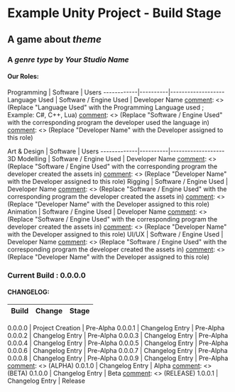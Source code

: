 # Example Unity Project - Build Stage
[comment]: <> (Replace "Example Unity Project" with your Project Name)
[comment]: <> (Replace "Build Stage" with the current Build Stage ; Example: Pre-Alpha, Alpha, etc)

## A game about *theme*
[comment]: <> (Replace *theme* with your)

### A *genre type* by *Your Studio Name*
[comment]: <> (Replace *genre type* with your game's genre)

#### Our Roles:

[comment]: <> (PROGRAMMING ROLES)
Programming | Software | Users
------------|----------|-------------------
Language Used | Software / Engine Used | Developer Name
[comment]: <> (Replace "Language Used" with the Programming Language used ; Example: C#, C++, Lua)
[comment]: <> (Replace "Software / Engine Used" with the corresponding program the developer used the language in)
[comment]: <> (Replace "Developer Name" with the Developer assigned to this role)

[comment]: <> (DESIGN ROLES)
Art & Design | Software | Users
-------------|----------|-------------------
3D Modelling | Software / Engine Used | Developer Name
[comment]: <> (Replace "Software / Engine Used" with the corresponding program the developer created the assets in)
[comment]: <> (Replace "Developer Name" with the Developer assigned to this role)
Rigging | Software / Engine Used | Developer Name
[comment]: <> (Replace "Software / Engine Used" with the corresponding program the developer created the assets in)
[comment]: <> (Replace "Developer Name" with the Developer assigned to this role)
Animation | Software / Engine Used | Developer Name
[comment]: <> (Replace "Software / Engine Used" with the corresponding program the developer created the assets in)
[comment]: <> (Replace "Developer Name" with the Developer assigned to this role)
UI/UX | Software / Engine Used | Developer Name
[comment]: <> (Replace "Software / Engine Used" with the corresponding program the developer created the assets in)
[comment]: <> (Replace "Developer Name" with the Developer assigned to this role)



### Current Build : 0.0.0.0
[comment]: <> (Replace 0.0.0.0 with the current Build #, as it changes)

#### CHANGELOG:

Build  | Change | Stage
----------|----------|----------
[comment]: <> (PRE-ALPHA)
0.0.0.0 | Project Creation | Pre-Alpha
0.0.0.1 | Changelog Entry | Pre-Alpha
0.0.0.2 | Changelog Entry | Pre-Alpha
0.0.0.3 | Changelog Entry | Pre-Alpha
0.0.0.4 | Changelog Entry | Pre-Alpha
0.0.0.5 | Changelog Entry | Pre-Alpha
0.0.0.6 | Changelog Entry | Pre-Alpha
0.0.0.7 | Changelog Entry | Pre-Alpha
0.0.0.8 | Changelog Entry | Pre-Alpha
0.0.0.9 | Changelog Entry | Pre-Alpha
[comment]: <> (ALPHA)
0.0.1.0 | Changelog Entry | Alpha
[comment]: <> (BETA)
0.1.0.0 | Changelog Entry | Beta
[comment]: <> (RELEASE)
1.0.0.1 | Changelog Entry | Release

